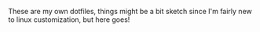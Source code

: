 These are my own dotfiles, things might be a bit sketch since I'm fairly new to linux customization, but here goes!
